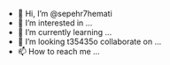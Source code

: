 - 👋 Hi, I’m @sepehr7hemati
- 👀 I’m interested in ...
- 🌱 I’m currently learning ...
- 💞️ I’m looking t35435o collaborate on ...
- 📫 How to reach me ...

<!---
sepehr7hemati/sepehr7hemati is a ✨ special ✨ repository because its `README.md` (this file) appears on your GitHub profile.
You can click the Preview link to take a look at your changes.
--->
